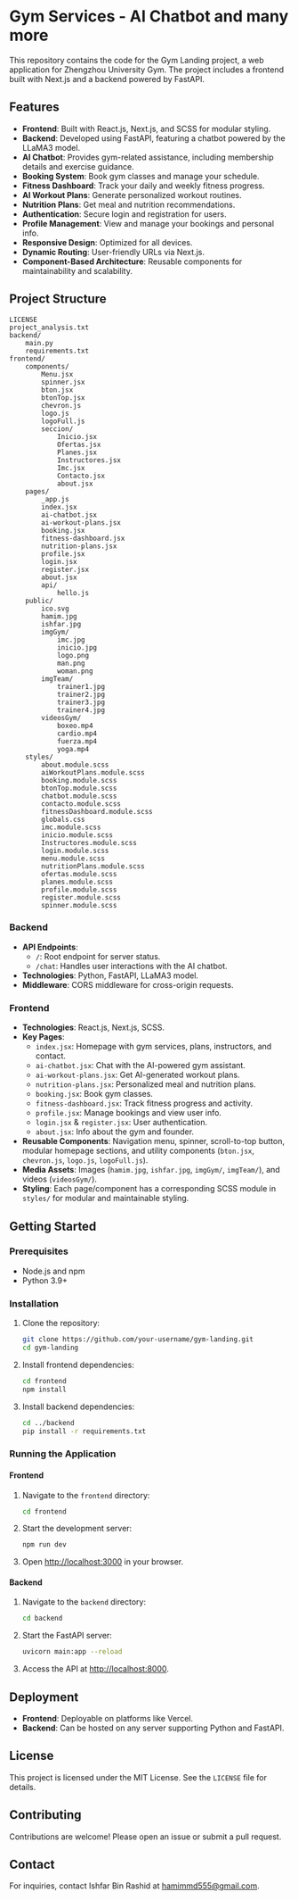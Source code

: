 # Gym Services - AI Chatbot and many more

This repository contains the code for the Gym Landing project, a web application for Zhengzhou University Gym. The project includes a frontend built with Next.js and a backend powered by FastAPI.

## Features

- **Frontend**: Built with React.js, Next.js, and SCSS for modular styling.
- **Backend**: Developed using FastAPI, featuring a chatbot powered by the LLaMA3 model.
- **AI Chatbot**: Provides gym-related assistance, including membership details and exercise guidance.
- **Booking System**: Book gym classes and manage your schedule.
- **Fitness Dashboard**: Track your daily and weekly fitness progress.
- **AI Workout Plans**: Generate personalized workout routines.
- **Nutrition Plans**: Get meal and nutrition recommendations.
- **Authentication**: Secure login and registration for users.
- **Profile Management**: View and manage your bookings and personal info.
- **Responsive Design**: Optimized for all devices.
- **Dynamic Routing**: User-friendly URLs via Next.js.
- **Component-Based Architecture**: Reusable components for maintainability and scalability.

## Project Structure

```
LICENSE
project_analysis.txt
backend/
    main.py
    requirements.txt
frontend/
    components/
        Menu.jsx
        spinner.jsx
        bton.jsx
        btonTop.jsx
        chevron.js
        logo.js
        logoFull.js
        seccion/
            Inicio.jsx
            Ofertas.jsx
            Planes.jsx
            Instructores.jsx
            Imc.jsx
            Contacto.jsx
            about.jsx
    pages/
        _app.js
        index.jsx
        ai-chatbot.jsx
        ai-workout-plans.jsx
        booking.jsx
        fitness-dashboard.jsx
        nutrition-plans.jsx
        profile.jsx
        login.jsx
        register.jsx
        about.jsx
        api/
            hello.js
    public/
        ico.svg
        hamim.jpg
        ishfar.jpg
        imgGym/
            imc.jpg
            inicio.jpg
            logo.png
            man.png
            woman.png
        imgTeam/
            trainer1.jpg
            trainer2.jpg
            trainer3.jpg
            trainer4.jpg
        videosGym/
            boxeo.mp4
            cardio.mp4
            fuerza.mp4
            yoga.mp4
    styles/
        about.module.scss
        aiWorkoutPlans.module.scss
        booking.module.scss
        btonTop.module.scss
        chatbot.module.scss
        contacto.module.scss
        fitnessDashboard.module.scss
        globals.css
        imc.module.scss
        inicio.module.scss
        Instructores.module.scss
        login.module.scss
        menu.module.scss
        nutritionPlans.module.scss
        ofertas.module.scss
        planes.module.scss
        profile.module.scss
        register.module.scss
        spinner.module.scss
```

### Backend
- **API Endpoints**:
  - `/`: Root endpoint for server status.
  - `/chat`: Handles user interactions with the AI chatbot.
- **Technologies**: Python, FastAPI, LLaMA3 model.
- **Middleware**: CORS middleware for cross-origin requests.

### Frontend
- **Technologies**: React.js, Next.js, SCSS.
- **Key Pages**:
  - `index.jsx`: Homepage with gym services, plans, instructors, and contact.
  - `ai-chatbot.jsx`: Chat with the AI-powered gym assistant.
  - `ai-workout-plans.jsx`: Get AI-generated workout plans.
  - `nutrition-plans.jsx`: Personalized meal and nutrition plans.
  - `booking.jsx`: Book gym classes.
  - `fitness-dashboard.jsx`: Track fitness progress and activity.
  - `profile.jsx`: Manage bookings and view user info.
  - `login.jsx` & `register.jsx`: User authentication.
  - `about.jsx`: Info about the gym and founder.
- **Reusable Components**: Navigation menu, spinner, scroll-to-top button, modular homepage sections, and utility components (`bton.jsx`, `chevron.js`, `logo.js`, `logoFull.js`).
- **Media Assets**: Images (`hamim.jpg`, `ishfar.jpg`, `imgGym/`, `imgTeam/`), and videos (`videosGym/`).
- **Styling**: Each page/component has a corresponding SCSS module in `styles/` for modular and maintainable styling.

## Getting Started

### Prerequisites

- Node.js and npm
- Python 3.9+

### Installation

1. Clone the repository:
   ```bash
   git clone https://github.com/your-username/gym-landing.git
   cd gym-landing
   ```

2. Install frontend dependencies:
   ```bash
   cd frontend
   npm install
   ```

3. Install backend dependencies:
   ```bash
   cd ../backend
   pip install -r requirements.txt
   ```

### Running the Application

#### Frontend

1. Navigate to the `frontend` directory:
   ```bash
   cd frontend
   ```

2. Start the development server:
   ```bash
   npm run dev
   ```

3. Open [http://localhost:3000](http://localhost:3000) in your browser.

#### Backend

1. Navigate to the `backend` directory:
   ```bash
   cd backend
   ```

2. Start the FastAPI server:
   ```bash
   uvicorn main:app --reload
   ```

3. Access the API at [http://localhost:8000](http://localhost:8000).

## Deployment

- **Frontend**: Deployable on platforms like Vercel.
- **Backend**: Can be hosted on any server supporting Python and FastAPI.

## License

This project is licensed under the MIT License. See the `LICENSE` file for details.

## Contributing

Contributions are welcome! Please open an issue or submit a pull request.

## Contact

For inquiries, contact Ishfar Bin Rashid at hamimmd555@gmail.com.